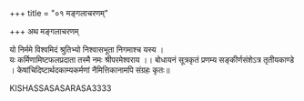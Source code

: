 +++
title = "०१ मङ्गलाचरणम्"

+++
अथ मङ्गलाचरणम्

यो निर्ममे विश्वमिदं श्रुतिभ्यो निश्वासभूता निगमाश्च यस्य ।   
यः कर्मिणामिष्टफलप्रदाता तस्मै नमः श्रीपरमेश्वराय ।। बोधायनं सूत्रकृतं प्रणम्य सङ्कीर्णसंशेऽत्र तृतीयकाण्डे । केषांचिदिष्टार्थदकाम्यकर्मणां नैमित्तिकानामपि संग्रहः कृतः॥

KISHASSASASARASA3333
